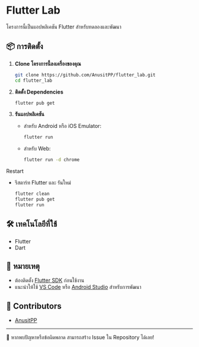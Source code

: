 # Flutter Lab

โครงการนี้เป็นแอปพลิเคชัน Flutter สำหรับทดลองและพัฒนา

## 📦 การติดตั้ง

1. **Clone โครงการนี้ลงเครื่องของคุณ**

   ```sh
   git clone https://github.com/AnusitPP/flutter_lab.git
   cd flutter_lab
   ```

2. **ติดตั้ง Dependencies**

   ```sh
   flutter pub get
   ```

3. **รันแอปพลิเคชัน**

   - สำหรับ Android หรือ iOS Emulator:
     ```sh
     flutter run
     ```
   - สำหรับ Web:
     ```sh
     flutter run -d chrome
     ```

Restart

   - รีสตาร์ท Flutter และ รันใหม่
     ```sh
     flutter clean
     flutter pub get
     flutter run
     
## 🛠️ เทคโนโลยีที่ใช้
- Flutter
- Dart

## 📌 หมายเหตุ
- ต้องติดตั้ง [Flutter SDK](https://flutter.dev/docs/get-started/install) ก่อนใช้งาน
- แนะนำให้ใช้ [VS Code](https://code.visualstudio.com/) หรือ [Android Studio](https://developer.android.com/studio) สำหรับการพัฒนา

## 🤝 Contributors
- [AnusitPP](https://github.com/AnusitPP)

---
📢 หากพบปัญหาหรือข้อผิดพลาด สามารถสร้าง Issue ใน Repository ได้เลย!
